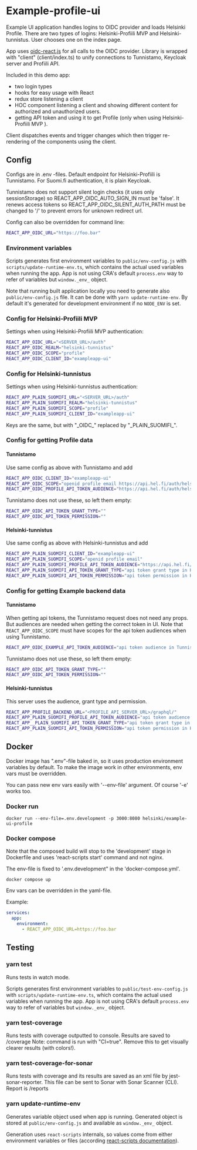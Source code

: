 # Example-profile-ui

Example UI application handles logins to OIDC provider and loads Helsinki Profile. There are two types of logins: Helsinki-Profiili MVP and Helsinki-tunnistus. User chooses one on the index page.

App uses [oidc-react.js](https://github.com/IdentityModel/oidc-client-js/wiki) for all calls to the OIDC provider. Library is wrapped with "client" (client/index.ts) to unify connections to Tunnistamo, Keycloak server and Profiili API.

Included in this demo app:

- two login types
- hooks for easy usage with React
- redux store listening a client
- HOC component listening a client and showing different content for authorized and unauthorized users.
- getting API token and using it to get Profile (only when using Helsinki-Profiili MVP ).

Client dispatches events and trigger changes which then trigger re-rendering of the components using the client.

## Config

Configs are in .env -files. Default endpoint for Helsinki-Profiili is Tunnistamo. For Suomi.fi authentication, it is plain Keycloak.

Tunnistamo does not support silent login checks (it uses only sessionStorage) so REACT_APP_OIDC_AUTO_SIGN_IN must be 'false'. It renews access tokens so REACT_APP_OIDC_SILENT_AUTH_PATH must be changed to '/' to prevent errors for unknown redirect url.

Config can also be overridden for command line:

```bash
REACT_APP_OIDC_URL="https://foo.bar"
```

### Environment variables

Scripts generates first environment variables to `public/env-config.js` with `scripts/update-runtime-env.ts`, which contains the
actual used variables when running the app. App is not using CRA's default `process.env` way to refer of variables but
`window._env_` object.

Note that running built application locally you need to generate also `public/env-config.js` file. It can be done with
`yarn update-runtime-env`. By default it's generated for development environment if no `NODE_ENV` is set.

### Config for Helsinki-Profiili MVP

Settings when using Helsinki-Profiili MVP authentication:

```bash
REACT_APP_OIDC_URL="<SERVER_URL>/auth"
REACT_APP_OIDC_REALM="helsinki-tunnistus"
REACT_APP_OIDC_SCOPE="profile"
REACT_APP_OIDC_CLIENT_ID="exampleapp-ui"
```

### Config for Helsinki-tunnistus

Settings when using Helsinki-tunnistus authentication:

```bash
REACT_APP_PLAIN_SUOMIFI_URL="<SERVER_URL>/auth"
REACT_APP_PLAIN_SUOMIFI_REALM="helsinki-tunnistus"
REACT_APP_PLAIN_SUOMIFI_SCOPE="profile"
REACT_APP_PLAIN_SUOMIFI_CLIENT_ID="exampleapp-ui"
```

Keys are the same, but with "\_OIDC\_" replaced by "\_PLAIN_SUOMIFI\_".

### Config for getting Profile data

#### Tunnistamo

Use same config as above with Tunnistamo and add

```bash
REACT_APP_OIDC_CLIENT_ID="exampleapp-ui"
REACT_APP_OIDC_SCOPE="openid profile email https://api.hel.fi/auth/helsinkiprofile"
REACT_APP_OIDC_PROFILE_API_TOKEN_AUDIENCE="https://api.hel.fi/auth/helsinkiprofiledev"
```

Tunnistamo does not use these, so left them empty:

```bash
REACT_APP_OIDC_API_TOKEN_GRANT_TYPE=""
REACT_APP_OIDC_API_TOKEN_PERMISSION=""
```

#### Helsinki-tunnistus

Use same config as above with Helsinki-tunnistus and add

```bash
REACT_APP_PLAIN_SUOMIFI_CLIENT_ID="exampleapp-ui"
REACT_APP_PLAIN_SUOMIFI_SCOPE="openid profile email"
REACT_APP_PLAIN_SUOMIFI_PROFILE_API_TOKEN_AUDIENCE="https://api.hel.fi/auth/helsinkiprofiledev"
REACT_APP_PLAIN_SUOMIFI_API_TOKEN_GRANT_TYPE="api token grant type in Helsinki-Tunnistus"
REACT_APP_PLAIN_SUOMIFI_API_TOKEN_PERMISSION="api token permission in Helsinki-Tunnistus"
```

### Config for getting Example backend data

#### Tunnistamo

When getting api tokens, the Tunnistamo request does not need any props. But audiences are needed when getting the correct token in UI. Note that `REACT_APP_OIDC_SCOPE` must have scopes for the api token audiences when using Tunnistamo.

```bash
REACT_APP_OIDC_EXAMPLE_API_TOKEN_AUDIENCE="api token audience in Tunnistamo"
```

Tunnistamo does not use these, so left them empty:

```bash
REACT_APP_OIDC_API_TOKEN_GRANT_TYPE=""
REACT_APP_OIDC_API_TOKEN_PERMISSION=""
```

#### Helsinki-tunnistus

This server uses the audience, grant type and permission.

```bash
REACT_APP_PROFILE_BACKEND_URL="<PROFILE_API_SERVER_URL>/graphql/"
REACT_APP_PLAIN_SUOMIFI_PROFILE_API_TOKEN_AUDIENCE="api token audience in Helsinki-Tunnistus"
REACT_APP__PLAIN_SUOMIFI_API_TOKEN_GRANT_TYPE="api token grant type in Helsinki-Tunnistus"
REACT_APP_PLAIN_SUOMIFI_API_TOKEN_PERMISSION="api token permission in Helsinki-Tunnistus"
```

## Docker

Docker image has ".env"-file baked in, so it uses production environment variables by default. To make the image work in other environments, env vars must be overridden.

You can pass new env vars easily with '--env-file' argument. Of course '-e' works too.

### Docker run

```
docker run --env-file=.env.development -p 3000:8080 helsinki/example-ui-profile
```

### Docker compose

Note that the composed build will stop to the 'development' stage in Dockerfile and uses 'react-scripts start' command and not nginx.

The env-file is fixed to '.env.development" in the 'docker-compose.yml'.

```
docker compose up
```

Env vars can be overridden in the yaml-file.

Example:

```yml
services:
  app:
    environment:
      - REACT_APP_OIDC_URL=https://foo.bar
```

## Testing

### yarn test

Runs tests in watch mode.

Scripts generates first environment variables to `public/test-env-config.js` with `scripts/update-runtime-env.ts`, which contains the
actual used variables when running the app. App is not using CRA's default `process.env` way to refer of variables but
`window._env_` object.

### yarn test-coverage

Runs tests with coverage outputted to console. Results are saved to /coverage Note: command is run with "CI=true". Remove this to get visually clearer results (with colors!).

### yarn test-coverage-for-sonar

Runs tests with coverage and its results are saved as an xml file by jest-sonar-reporter.
This file can be sent to Sonar with Sonar Scanner (CLI). Report is /reports

### yarn update-runtime-env

Generates variable object used when app is running. Generated object is stored at `public/env-config.js` and available
as `window._env_` object.

Generation uses `react-scripts` internals, so values come from either environment variables or files (according
[react-scripts documentation](https://create-react-app.dev/docs/adding-custom-environment-variables/#what-other-env-files-can-be-used)).
